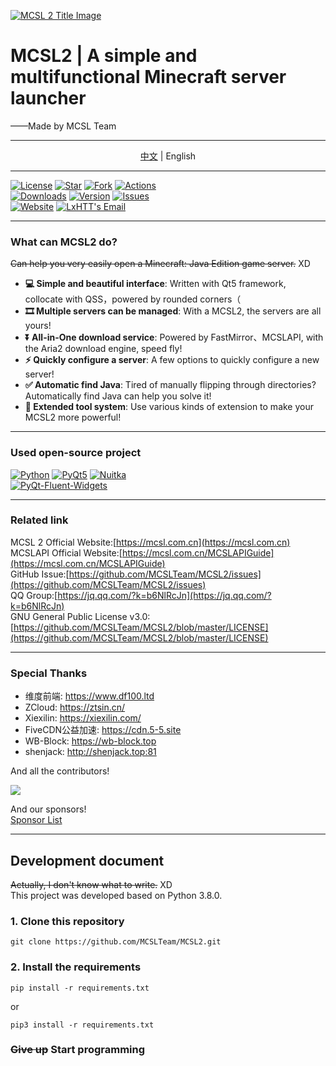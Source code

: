 [![MCSL 2 Title Image](https://s3.bmp.ovh/imgs/2023/03/21/5afb21934bd980ab.png)](https://mcsl.com.cn)

# MCSL2 | A simple and multifunctional Minecraft server launcher

<right>
——Made by MCSL Team
</right>

___

<center>
<a href="https://github.com/MCSLTeam/MCSL2" target="_blank">中文</a>  |  English
</center>

___
[![](https://img.shields.io/github/license/MCSLTeam/MCSL2?style=for-the-badge "License")](https://github.com/MCSLTeam/MCSL2/blob/master/LICENSE)
[![](https://img.shields.io/github/stars/MCSLTeam/MCSL2?style=for-the-badge "Star")](https://github.com/MCSLTeam/MCSL2/stargazers)
[![](https://img.shields.io/github/forks/MCSLTeam/MCSL2?style=for-the-badge "Fork")](https://github.com/MCSLTeam/MCSL2/forks)
[![](https://img.shields.io/github/actions/workflow/status/MCSLTeam/MCSL2/build.yml?label=Build&style=for-the-badge "Actions")](https://github.com/MCSLTeam/MCSL2/actions)  
[![](https://img.shields.io/github/downloads/MCSLTeam/MCSL2/total?style=for-the-badge "Downloads")](https://github.com/MCSLTeam/MCSL2/releases)
[![](https://img.shields.io/github/v/tag/MCSLTeam/MCSL2?label=ver&style=for-the-badge "Version")](https://github.com/MCSLTeam/MCSL2/releases/latest)
[![](https://img.shields.io/github/issues/MCSLTeam/MCSL2?style=for-the-badge "Issues")](https://github.com/MCSLTeam/MCSL2/issues)  
[![](https://img.shields.io/badge/offical-website-gray.svg?style=for-the-badge "Website")](https://mcsl.com.cn)
[![LxHTT's Email](https://img.shields.io/badge/%20EMAIL-lxhtt%40mcsl.com.cn-%2357728B?style=for-the-badge)](mailto:lxhtt@mcsl.com.cn)  
___
### What can MCSL2 do? 
~~Can help you very easily open a Minecraft: Java Edition game server.~~ XD

 - **💻 Simple and beautiful interface**: Written with Qt5 framework, collocate with QSS，powered by rounded corners（
 - **🎞️ Multiple servers can be managed**: With a MCSL2, the servers are all yours!
 - **⏬ All-in-One download service**: Powered by FastMirror、MCSLAPI, with the Aria2 download engine, speed fly!
 - **⚡ Quickly configure a server**: A few options to quickly configure a new server!
 - **✅ Automatic find Java**: Tired of manually flipping through directories? Automatically find Java can help you solve it!
 - **🔧 Extended tool system**: Use various kinds of extension to make your MCSL2 more powerful!
___
### Used open-source project
[![](https://img.shields.io/badge/python-3.8.0-blue.svg?style=for-the-badge "Python")](https://python.org)
[![](https://img.shields.io/badge/pyqt5-latest-brightgreen.svg?style=for-the-badge "PyQt5")](https://pypi.org/project/PyQt5/)
[![](https://img.shields.io/badge/nuitka-latest-red.svg?style=for-the-badge "Nuitka")](https://nuitka.net)  
[![](https://img.shields.io/badge/qfluentwidgets-latest-green.svg?style=for-the-badge "PyQt-Fluent-Widgets")](https://www.github.com/zhiyiYo/PyQt-Fluent-Widgets)  
___
### Related link
MCSL 2 Official Website:[https://mcsl.com.cn](https://mcsl.com.cn)  
MCSLAPI Official Website:[https://mcsl.com.cn/MCSLAPIGuide](https://mcsl.com.cn/MCSLAPIGuide)  
GitHub Issue:[https://github.com/MCSLTeam/MCSL2/issues](https://github.com/MCSLTeam/MCSL2/issues)  
QQ Group:[https://jq.qq.com/?k=b6NlRcJn](https://jq.qq.com/?k=b6NlRcJn)  
GNU General Public License v3.0:[https://github.com/MCSLTeam/MCSL2/blob/master/LICENSE](https://github.com/MCSLTeam/MCSL2/blob/master/LICENSE)
___
### Special Thanks

 - 维度前端: https://www.df100.ltd  
 - ZCloud: https://ztsin.cn/  
 - Xiexilin: https://xiexilin.com/  
 - FiveCDN公益加速: https://cdn.5-5.site  
 - WB-Block: https://wb-block.top  
 - shenjack: http://shenjack.top:81

And all the contributors!  

<a href="https://github.com/MCSLTeam/MCSL2/graphs/contributors"><img src="https://contrib.rocks/image?repo=MCSLTeam/MCSL2&anon=1&max=100000000"></a>

And our sponsors!  
[Sponsor List](https://github.com/MCSLTeam/MCSL2/blob/master/Sponsors.md)
___
## Development document
~~Actually, I don't know what to write.~~ XD  
This project was developed based on Python 3.8.0.
### 1. Clone this repository
```commandline
git clone https://github.com/MCSLTeam/MCSL2.git
```
### 2. Install the requirements
```commandline
pip install -r requirements.txt
```
or  
```commandline
pip3 install -r requirements.txt
```
### ~~Give up~~ **Start programming**
